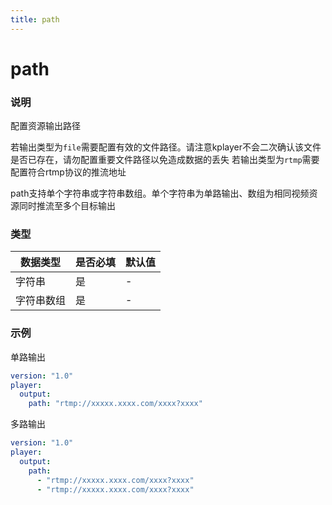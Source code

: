 ```yaml
---
title: path 
---
```


path
===

### 说明
配置资源输出路径

若输出类型为`file`需要配置有效的文件路径。请注意kplayer不会二次确认该文件是否已存在，请勿配置重要文件路径以免造成数据的丢失
若输出类型为`rtmp`需要配置符合rtmp协议的推流地址

path支持单个字符串或字符串数组。单个字符串为单路输出、数组为相同视频资源同时推流至多个目标输出

### 类型
| 数据类型 | 是否必填 | 默认值 |
|---|---|---|
| 字符串 | 是 | - |
| 字符串数组 | 是 | - |

### 示例
单路输出
```yaml {4}
version: "1.0"
player:
  output:
    path: "rtmp://xxxxx.xxxx.com/xxxx?xxxx"
```

多路输出
```yaml {5,6}
version: "1.0"
player:
  output:
    path:
      - "rtmp://xxxxx.xxxx.com/xxxx?xxxx"
      - "rtmp://xxxxx.xxxx.com/xxxx?xxxx"
```
